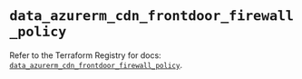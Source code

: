 # `data_azurerm_cdn_frontdoor_firewall_policy`

Refer to the Terraform Registry for docs: [`data_azurerm_cdn_frontdoor_firewall_policy`](https://registry.terraform.io/providers/hashicorp/azurerm/4.19.0/docs/data-sources/cdn_frontdoor_firewall_policy).
